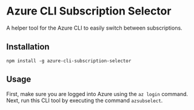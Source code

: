 # Azure CLI Subscription Selector

A helper tool for the Azure CLI to easily switch between subscriptions.

## Installation

`npm install -g azure-cli-subscription-selector`

## Usage

First, make sure you are logged into Azure using the `az login` command. Next, run this CLI tool by executing the command
`azsubselect`.
